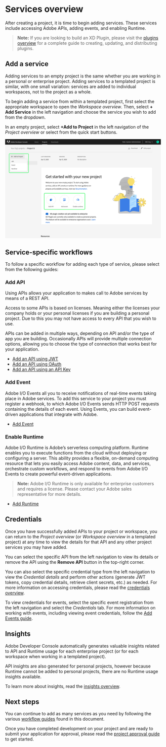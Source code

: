 # Services overview

After creating a project, it is time to begin adding services. These services include accessing Adobe APIs, adding events, and enabling Runtime.

> **Note:** If you are looking to build an XD Plugin, please visit the [plugins overview](plugin-project.md) for a complete guide to creating, updating, and distributing plugins.

## Add a service

Adding services to an empty project is the same whether you are working in a personal or enterprise project. Adding services to a templated project is similar, with one small variation: services are added to individual workspaces, not to the project as a whole.

To begin adding a service from within a templated project, first select the appropriate workspace to open the *Workspace overview*. Then, select **+ Add Service** in the left navigation and choose the service you wish to add from the dropdown. 

In an empty project, select **+Add to Project** in the left navigation of the *Project overview* or select from the quick start buttons.

![](images/services-add-to-project.png)

## Service-specific workflows

To follow a specific workflow for adding each type of service, please select from the following guides:

### Add API

Using APIs allows your application to makes call to Adobe services by means of a REST API.

Access to some APIs is based on licenses. Meaning either the licenses your company holds or your personal licenses if you are building a personal project. Due to this you may not have access to every API that you wish to use.

APIs can be added in multiple ways, depending on API and/or the type of app you are building. Occasionally APIs will provide multiple connection options, allowing you to choose the type of connection that works best for your application.

* [Add an API using JWT](services-add-api-jwt.md)
* [Add an API using OAuth](services-add-api-oauth.md)
* [Add an API using an API Key](services-add-api-key.md)

### Add Event

Adobe I/O Events all you to receive notifications of real-time events taking place in Adobe services. To add this service to your project you must register a webhook, to which Adobe I/O Events sends HTTP POST requests containing the details of each event. Using Events, you can build event-driven applications that integrate with Adobe.

* [Add Event](services-add-events.md)

### Enable Runtime

Adobe I/O Runtime is Adobe’s serverless computing platform. Runtime enables you to execute functions from the cloud without deploying or configuring a server. This ability provides a flexible, on-demand computing resource that lets you easily access Adobe content, data, and services, orchestrate custom workflows, and respond to events from Adobe I/O Events to create powerful event-driven applications.

> **Note:** Adobe I/O Runtime is only available for enterprise customers and requires a license. Please contact your Adobe sales representative for more details.

* [Add Runtime](services-enable-Runtime.md)

## Credentials

Once you have successfully added APIs to your project or workspace, you can return to the *Project overview* (or *Workspace overview* in a templated project) at any time to view the details for that API and any other project services you may have added. 

You can select the specific API from the left navigation to view its details or remove the API using the **Remove API** button in the top-right corner.

You can also select the specific credential type from the left navigation to view the *Credential details* and perform other actions (generate JWT tokens, copy credential details, retrieve client secrets, etc.) as needed. For more information on accessing credentials, please read the [credentials overview](credentials.md).

To view credentials for events, select the specific event registration from the left navigation and select the *Credentials* tab. For more information on working with events, including viewing event credentials, follow the [Add Events guide](services-add-events.md).

## Insights

Adobe Developer Console automatically generates valuable insights related to API and Runtime usage for each enterprise project (or for each workspace when working in a templated project). 

API insights are also generated for personal projects, however because Runtime cannot be added to personal projects, there are no Runtime usage insights available.

To learn more about insights, read the [insights overview](insights.md).

## Next steps

You can continue to add as many services as you need by following the various [workflow guides](#service-specific-workflows) found in this document.

Once you have completed development on your project and are ready to submit your application for approval, please read the [project approval guide](approval.md) to get started.

